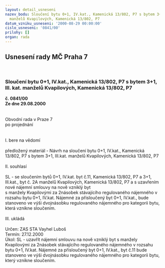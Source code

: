 ```yaml
---
layout: detail_usneseni
nazev_bodu: Sloučení bytu 0+1, IV.kat., Kamenická 13/802, P7 s bytem 3+1, III. kat.
  manželů Kvapilových, Kamenická 13/802, P7
datum_vzniku_usneseni: '2000-08-29 00:00:00'
cislo_usneseni: '0841/00'
prilohy: []
organ: rada
---
```

<div id="ucUsn_pList" class="usn">
	<span><h2>Usnesení rady MČ Praha 7 </h2>
<br></span><div class="standBody">
<span><h3>Sloučení bytu 0+1, IV.kat., Kamenická 13/802, P7 s bytem 3+1, III. kat. manželů Kvapilových, Kamenická 13/802, P7</h3></span><div class="center">
		<strong>č. 0841/00</strong><br>
	</div>
<div class="center">
		<strong>Ze dne 29.08.2000</strong><br><br>
	</div>     <br>Obvodní rada v Praze 7<br>po projednání<br><br><br>I.	bere na vědomí<br><br> předložený materiál - Návrh na sloučení bytu 0+1, IV.kat., Kamenická 13/802, P7 s bytem 3+1, III.kat. manželů Kvapilových, Kamenická 13/802, P7<br><br>II.	souhlasí <br><br>SL - se sloučením bytů 0+1, IV.kat. byt č.11, Kamenická 13/802, P7  a 3+1, III.kat., byt č. 2A manželů Kvapilových, Kamenická 13/802, P7 a s uzavřením nové nájemní smlouvy na nově vzniklý byt <br>s manžely Kvapilovými za 2násobek stávajícího regulovaného nájemného v rozsahu bytu 0+1, IV.kat. Nájemné za přisloučený byt 0+1, IV.kat., bude stanoveno ve výši dvojnásobku regulovaného nájemného pro kategorii bytu, která vznikne sloučením.<br><br>III.	ukládá <br><br> Určen:	     	ZAS STA Vayhel Luboš<br>Termín: 27.12.2000<br>Úkol:	SL - uzavřít nájemní smlouvu na nově vzniklý byt s manžely Kvapilovými za 2násobek stávajícího regulovaného nájemného v rozsahu bytu 0+1, IV.kat. Nájemné za přisloučený byt 0+1, IV.kat., byt č.11 bude stanoveno ve výši dvojnásobku regulovaného nájemného pro kategorii bytu, který vznikne sloučením.<br> <br>
</div>
</div>